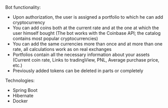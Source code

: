 Bot functionality:
- Upon authorization, the user is assigned a portfolio to which he can add cryptocurrency
- You can add coins both at the current rate and at the one at which the user himself bought (The bot works with the Coinbase API; the catalog contains most popular cryptocurrencies)
- You can add the same currencies more than once and at more than one rate, all calculations work as on real exchanges
- Portfolios contain all the necessary information about your assets (Current coin rate, Links to tradingView, PNL, Average purchase price, etc.)
- Previously added tokens can be deleted in parts or completely

Technologies:
- Spring Boot
- Hibernate
- Docker
  
